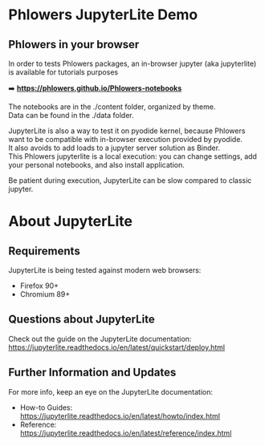 # Phlowers JupyterLite Demo

## Phlowers in your browser

In order to tests Phlowers packages, an in-browser jupyter (aka jupyterlite) is available for tutorials purposes

➡️ **https://phlowers.github.io/Phlowers-notebooks**

The notebooks are in the ./content folder, organized by theme.  
Data can be found in the  ./data folder.

JupyterLite is also a way to test it on pyodide kernel, because Phlowers want to be compatible with in-browser execution provided by pyodide.  
    It also avoids to add loads to a jupyter server solution as Binder.  
This Phlowers jupyterlite is a local execution: you can change settings, add your personal notebooks, and also install application.

Be patient during execution, JupyterLite can be slow compared to classic jupyter. 

# About JupyterLite

## Requirements

JupyterLite is being tested against modern web browsers:

- Firefox 90+
- Chromium 89+

## Questions about JupyterLite

Check out the guide on the JupyterLite documentation: https://jupyterlite.readthedocs.io/en/latest/quickstart/deploy.html

## Further Information and Updates

For more info, keep an eye on the JupyterLite documentation:

- How-to Guides: https://jupyterlite.readthedocs.io/en/latest/howto/index.html
- Reference: https://jupyterlite.readthedocs.io/en/latest/reference/index.html
